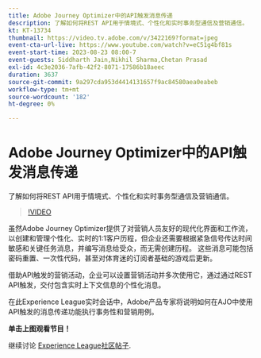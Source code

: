 ```yaml
---
title: Adobe Journey Optimizer中的API触发消息传递
description: 了解如何将REST API用于情境式、个性化和实时事务型通信及营销通信。
kt: KT-13734
thumbnail: https://video.tv.adobe.com/v/3422169?format=jpeg
event-cta-url-live: https://www.youtube.com/watch?v=eC51g4bf81s
event-start-time: 2023-08-23 08:00-7
event-guests: Siddharth Jain,Nikhil Sharma,Chetan Prasad
exl-id: 4c3e2036-7afb-42f2-8071-17586b18aeec
duration: 3637
source-git-commit: 9a297cda953d4414131657f9ac84580aea0eabeb
workflow-type: tm+mt
source-wordcount: '182'
ht-degree: 0%

---
```


# Adobe Journey Optimizer中的API触发消息传递

了解如何将REST API用于情境式、个性化和实时事务型通信及营销通信。

>[!VIDEO](https://video.tv.adobe.com/v/3422169/?learn=on)

虽然Adobe Journey Optimizer提供了对营销人员友好的现代化界面和工作流，以创建和管理个性化、实时的1:1客户历程，但企业还需要根据紧急信号传达时间敏感和关键任务消息，并编写消息给受众，而无需创建历程。 这些消息可能包括密码重置、一次性代码，甚至对体育迷的订阅者基础的游戏后更新。

借助API触发的营销活动，企业可以设置营销活动并多次使用它，通过通过REST API触发，交付包含实时上下文信息的个性化消息。

在此Experience League实时会话中，Adobe产品专家将说明如何在AJO中使用API触发的消息传递功能执行事务性和营销用例。

**单击上图观看节目！**

继续讨论 [Experience League社区帖子](https://experienceleaguecommunities.adobe.com/t5/journey-optimizer-discussions/experience-league-live-post-session-discussion-api-triggered/m-p/614273#M132).
